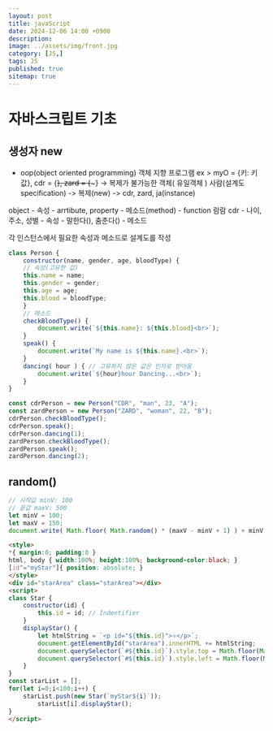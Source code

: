 ```yaml
---
layout: post
title: javaScript
date: 2024-12-06 14:00 +0900
description: 
image: ../assets/img/front.jpg
category: [JS,]
tags: JS
published: true
sitemap: true
---
```


# 자바스크립트 기초   

## 생성자 new

* oop(object oriented programming) 객체 지향 프로그램
ex > myO = {키: 키 값}, cdr = {~~}, zard = {~~~} -> 복제가 불가능한 객체( 유일객체 )
사람(설계도 specification)    -> 복제(new)    -> cdr, zard, ja(instance)

object - 속성 - arrtibute, property
       - 메소드(method) - function
람람
cdr     - 나이, 주소, 성별 - 속성
        - 말한다(), 춤춘다() - 메소드

각 인스턴스에서 필요한 속성과 메소드로 설계도를 작성

````javascript
class Person {
	constructor(name, gender, age, bloodType) {
    // 속성(고유한 값)
    this.name = name;
    this.gender = gender;
    this.age = age;
    this.blood = bloodType;
    }
    // 메소드
    checkBloodType() {
    	document.write(`${this.name}: ${this.blood}<br>`);
    }
    speak() { 
    	document.write(`My name is ${this.name}.<br>`);
    }
    dancing( hour ) { // 고유하지 않은 값은 인자로 받아옴
    	document.write(`${hour}hour Dancing...<br>`);
    }
} 

const cdrPerson = new Person("CDR", "man", 23, "A");
const zardPerson = new Person("ZARD", "woman", 22, "B");
cdrPerson.checkBloodType();
cdrPerson.speak();
cdrPerson.dancing(1);
zardPerson.checkBloodType();
zardPerson.speak();
zardPerson.dancing(2);
````

## random()

````javascript
// 시작값 minV: 100
// 끝값 maxV: 500
let minV = 100;
let maxV = 150;
document.write( Math.floor( Math.random() * (maxV - minV + 1) ) + minV + "<br>" );
````

````html
<style>
*{ margin:0; padding:0 }
html, body { width:100%; height:100%; background-color:black; }
[id^="myStar"]{ position: absolute; }
</style>
<div id="starArea" class="starArea"></div>
<script>
class Star {
	constructor(id) {
    	this.id = id; // Indentifier
    }
    displayStar() {
    	let htmlString = `<p id="${this.id}">⭐</p>`;
        document.getElementById("starArea").innerHTML += htmlString;
        document.querySelector(`#${this.id}`).style.top = Math.floor(Math.random() * 96) + '%';
        document.querySelector(`#${this.id}`).style.left = Math.floor(Math.random() * 96) + '%';
    }
}
const starList = [];
for(let i=0;i<100;i++) {
	starList.push(new Star(`myStar${i}`));
        starList[i].displayStar();
}
</script>
````